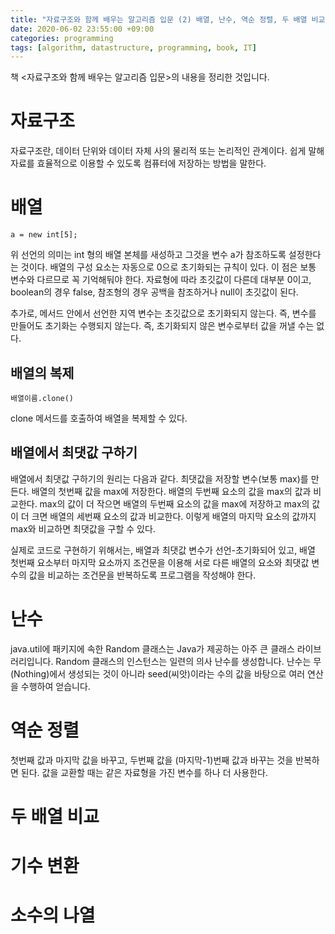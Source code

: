 ```yaml
---
title: "자료구조와 함께 배우는 알고리즘 입문 (2) 배열, 난수, 역순 정렬, 두 배열 비교, 기수 변환, 소수의 나열"
date: 2020-06-02 23:55:00 +09:00
categories: programming
tags: [algorithm, datastructure, programming, book, IT]
---
```


책 <자료구조와 함께 배우는 알고리즘 입문>의 내용을 정리한 것입니다.

# 자료구조

자료구조란, 데이터 단위와 데이터 자체 사의 물리적 또는 논리적인 관계이다. 쉽게 말해 자료를 효율적으로 이용할 수 있도록 컴퓨터에 저장하는 방법을 말한다.

# 배열

`a = new int[5];`

위 선언의 의미는 int 형의 배열 본체를 새성하고 그것을 변수 a가 참조하도록 설정한다는 것이다. 배열의 구성 요소는 자동으로 0으로 초기화되는 규칙이 있다. 이 점은 보통 변수와 다르므로 꼭 기억해둬야 한다. 자료형에 따라 초깃값이 다른데 대부분 0이고, boolean의 경우 false, 참조형의 경우 공백을 참조하거나 null이 초깃값이 된다.

추가로, 메서드 안에서 선언한 지역 변수는 초깃값으로 초기화되지 않는다. 즉, 변수를 만들어도 초기화는 수행되지 않는다. 즉, 초기화되지 않은 변수로부터 값을 꺼낼 수는 없다.

## 배열의 복제

`배열이름.clone()`

clone 메서드를 호출하여 배열을 복제할 수 있다.

## 배열에서 최댓값 구하기

배열에서 최댓값 구하기의 원리는 다음과 같다. 최댓값을 저장할 변수(보통 max)를 만든다. 배열의 첫번째 값을 max에 저장한다. 배열의 두번째 요소의 값을 max의 값과 비교한다. max의 값이 더 작으면 배열의 두번째 요소의 값을 max에 저장하고 max의 값이 더 크면 배열의 세번째 요소의 값과 비교한다. 이렇게 배열의 마지막 요소의 값까지 max와 비교하면 최댓값을 구할 수 있다.

실제로 코드로 구현하기 위해서는, 배열과 최댓값 변수가 선언-초기화되어 있고, 배열 첫번째 요소부터 마지막 요소까지 조건문을 이용해 서로 다른 배열의 요소와 최댓값 변수의 값을 비교하는 조건문을 반복하도록 프로그램을 작성해야 한다.

# 난수

java.util에 패키지에 속한 Random 클래스는 Java가 제공하는 아주 큰 클래스 라이브러리입니다. Random 클래스의 인스턴스는 일련의 의사 난수를 생성합니다. 난수는 무(Nothing)에서 생성되는 것이 아니라 seed(씨앗)이라는 수의 값을 바탕으로 여러 연산을 수행하여 얻습니다.

# 역순 정렬

첫번째 값과 마지막 값을 바꾸고, 두번째 값을 (마지막-1)번째 값과 바꾸는 것을 반복하면 된다. 값을 교환할 때는 같은 자료형을 가진 변수를 하나 더 사용한다.

# 두 배열 비교

# 기수 변환

# 소수의 나열
